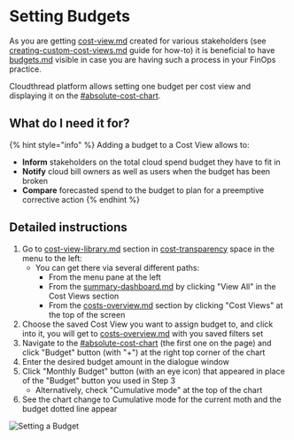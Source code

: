 # Setting Budgets

As you are getting [cost-view.md](../../fundamentals/cost-transparency/key-concepts/cost-view.md "mention") created for various stakeholders (see [creating-custom-cost-views.md](creating-custom-cost-views.md "mention") guide for how-to) it is beneficial to have [budgets.md](../../fundamentals/cost-transparency/key-concepts/budgets.md "mention") visible in case you are having such a process in your FinOps practice.

Cloudthread platform allows setting one budget per cost view and displaying it on the [#absolute-cost-chart](../../fundamentals/cost-transparency/costs-overview.md#absolute-cost-chart "mention").

## What do I need it for? <a href="#what-do-i-need-it-for" id="what-do-i-need-it-for"></a>

{% hint style="info" %}
Adding a budget to a Cost View allows to:

* **Inform** stakeholders on the total cloud spend budget they have to fit in
* **Notify** cloud bill owners as well as users when the budget has been broken
* **Compare** forecasted spend to the budget to plan for a preemptive corrective action
{% endhint %}

## Detailed instructions <a href="#detailed-instructions" id="detailed-instructions"></a>

1. Go to [cost-view-library.md](../../fundamentals/cost-transparency/cost-view-library.md "mention") section in [cost-transparency](../../fundamentals/cost-transparency/ "mention") space in the menu to the left:
   * You can get there via several different paths:
     * From the menu pane at the left
     * From the [summary-dashboard.md](../../fundamentals/dashboards/summary-dashboard.md "mention") by clicking "View All" in the Cost Views section
     * From the [costs-overview.md](../../fundamentals/cost-transparency/costs-overview.md "mention") section by clicking "Cost Views" at the top of the screen
2. Choose the saved Cost View you want to assign budget to, and click into it, you will get to [costs-overview.md](../../fundamentals/cost-transparency/costs-overview.md "mention") with you saved filters set
3. Navigate to the [#absolute-cost-chart](../../fundamentals/cost-transparency/costs-overview.md#absolute-cost-chart "mention") (the first one on the page) and click "Budget" button (with "+") at the right top corner of the chart
4. Enter the desired budget amount in the dialogue window
5. Click "Monthly Budget" button (with an eye icon) that appeared in place of the "Budget" button you used in Step 3
   * Alternatively, check "Cumulative mode" at the top of the chart
6. See the chart change to Cumulative mode for the current moth and the budget dotted line appear

![Setting a Budget](../../.gitbook/assets/setting-budgets\_demo.gif)
